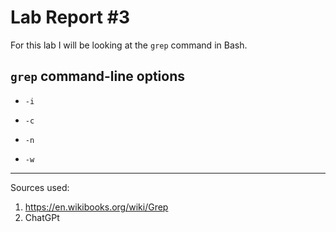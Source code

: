 # Lab Report \#3
  For this lab I will be looking at the `grep` command in Bash.

## `grep` command-line options

* `-i` 
  
* `-c`
* `-n`
* `-w`

---
Sources used:
1. https://en.wikibooks.org/wiki/Grep
2. ChatGPt
